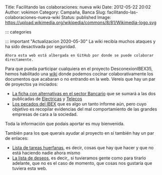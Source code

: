 Title: Facilitando las colaboraciones: nueva wiki
Date: 2012-05-22 20:02
Author: vokimon
Category: Campaña, Banca
Slug: facilitando-las-colaboraciones-nueva-wiki
Status: published
Image: https://upload.wikimedia.org/wikipedia/commons/8/81/Wikimedia-logo.svg

::: categories


::: important "Actualizacion 2020-05-30"
	La wiki recibía muchos ataques y ha sido desactivada por seguridad.

	Ahora esta web está albergada en GitHub por donde se puede colaborar directamente.

<!-- PELICAN_BEGIN_SUMMARY -->
Para que pueda participar cualquiera en el proyecto DesconexionIBEX35, hemos habilitado una [wiki](http://desconexionibex35.org/wiki) donde podemos cocinar colaborativamente los documentos que acabaran o no entrando en la web. Vereis que hay un par de proyectos ya iniciados:
<!-- PELICAN_END_SUMMARY -->


-   [La ficha con alternativas en el sector Bancario](http://desconexionibex35.org/wiki/index.php?title=Banca) que se sumará a las dos publicadas de [Electricas](http://desconexionibex35.org/blog/electricas-som-energia/) y [Telecos](http://desconexionibex35.org/blog/telecos-guifi-net/)
-   [Los pecados del IBEX](http://desconexionibex35.org/wiki/index.php?title=Los_pecados_del_IBEX) que es algo un tanto informe aún, pero cuyo objetivo es recopilar evidencias del mal comportamiento de las grandes empresas de cara a la sociedad.

Toda la información que podais aportar es muy bienvenida.

También para los que querais ayudar al proyecto en sí también hay un par de enlaces:

-   [Lista de tareas huerfanas](http://desconexionibex35.org/wiki/index.php?title=Tareas), es decir, cosas que hay que hacer y que no está haciendo nadie ahora mismo
-   [La lista de deseos](http://desconexionibex35.org/wiki/index.php?title=Lista_de_deseos_para_la_web), es decir,, si tuvieramos gente como para tirarlo adelante, que no es el caso de momento, que cosas nos gustaría que tuviera esta web.

 

 
